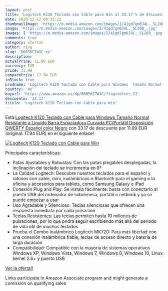 ```yaml
---
layout: post
title: 'Logitech K120 Teclado con Cable para Win al 33.17 % de descuento'
date: 2020-12-12 00:31:22
thumbnailImage: 'https://m.media-amazon.com/images/I/41gd7gm0J4L._SL200_.jpg'
image: 'https://m.media-amazon.com/images/I/41gd7gm0J4L._SL200_.jpg'
images: [ 'https://m.media-amazon.com/images/I/41gd7gm0J4L._SL200_.jpg' ]
comments: true
category: ofertas
author: ring
slug: 'B0056C7W1C-es'
description:
actualPrice: 11.99 EUR
currency: EUR
price: 11.99
comparePrice: 17.94 EUR
inStock: true
prodname: 'Logitech K120 Teclado con Cable para Windows  Tamaño Normal  Resistante a Líquido  Barra Espaciadora Curvada  PC/Portátil  Disposición QWERTY Español  color Negro'
country: 'es'
buyurl: 'https://www.amazon.es/dp/B0056C7W1C/?tag=tolees-21'
descuento: '33.17'
titulo: 'Logitech K120 Teclado con Cable para Win'
---
```


Está [Logitech K120 Teclado con Cable para Windows  Tamaño Normal  Resistante a Líquido  Barra Espaciadora Curvada  PC/Portátil  Disposición QWERTY Español  color Negro](https://www.amazon.es/dp/B0056C7W1C/?tag=tolees-21) con 33.17 de descuento por 11.99 EUR (original: 17.94 EUR) en el siguiente enlace!

[![Logitech K120 Teclado con Cable para Win](https://m.media-amazon.com/images/I/41gd7gm0J4L._SL200_.jpg)](https://www.amazon.es/dp/B0056C7W1C/?tag=tolees-21)

Principales características:

- Patas Ajustables y Robustas: Con las patas plegables desplegadas, la inclinación del teclado se incrementa en 8°
- La Calidad Logitech: Descubre nuestros teclados para el español y ratones con cable, mini, inalámbricos o Bluetooth para el gaming o la oficina y accesorios para tablets, como Samsung Galaxy o iPad
- Conexión Plug and Play: Se instala fácilmente: basta con conectarlo al puerto USB del ordenador de sobremesa, portátil o netbook y ya se puede empezar a usar
- Uso Agradable y Silencioso: Teclas silenciosas que ofrecen una respuesta inmediata por cada pulsación
- Teclas Resistentes: Las teclas permiten hasta 10 millones de pulsaciones, por lo que podrá seguir escribiendo más allá del periodo de vida útil de muchos teclados
- Prueba el Combo Inalámbrico Logitech MK720: Para más libertad con una conexión inalámbrica fiable, teclas de acceso directo y batería de larga duración
- Compatibilidad: Compatible con la mayoría de sistemas operativos Windows XP, Windows Vista, Windows 7, Windows 8, Windows 10, Linux kernel 2.6+ y puerto USB

[Ver la oferta!!](https://www.amazon.es/dp/B0056C7W1C/?tag=tolees-21)

Links participate in Amazon Associate program and might generate a comission on qualifying sales


